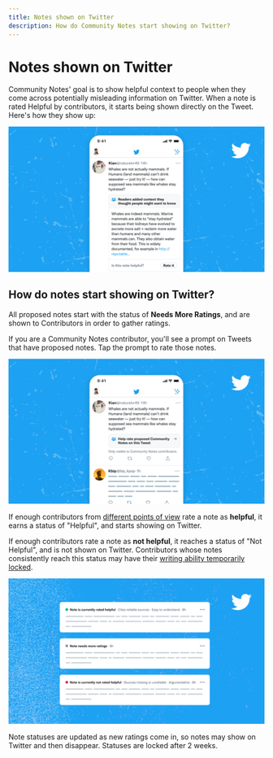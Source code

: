 ```yaml
---
title: Notes shown on Twitter
description: How do Community Notes start showing on Twitter?
---
```

# Notes shown on Twitter

Community Notes' goal is to show helpful context to people when they come across potentially misleading information on Twitter. When a note is rated Helpful by contributors, it starts being shown directly on the Tweet. Here's how they show up:

![A Tweet with a Community Note.](../images/help-rate-this-note-expanded.png)

## How do notes start showing on Twitter?

All proposed notes start with the status of **Needs More Ratings**, and are shown to Contributors in order to gather ratings.

If you are a Community Notes contributor, you'll see a prompt on Tweets that have proposed notes. Tap the prompt to rate those notes.

![Tweet with a Community Note prompt](../images/help-rate-this-note.png)

If enough contributors from [different points of view](./diversity-of-perspectives) rate a note as **helpful**, it earns a status of "Helpful", and starts showing on Twitter.

If enough contributors rate a note as **not helpful**, it reaches a status of "Not Helpful", and is not shown on Twitter. Contributors whose notes consistently reach this status may have their [writing ability temporarily locked](./writing-ability).

![Three Community notes with different statuses](../images/note-statuses.png)

Note statuses are updated as new ratings come in, so notes may show on Twitter and then disappear. Statuses are locked after 2 weeks.
